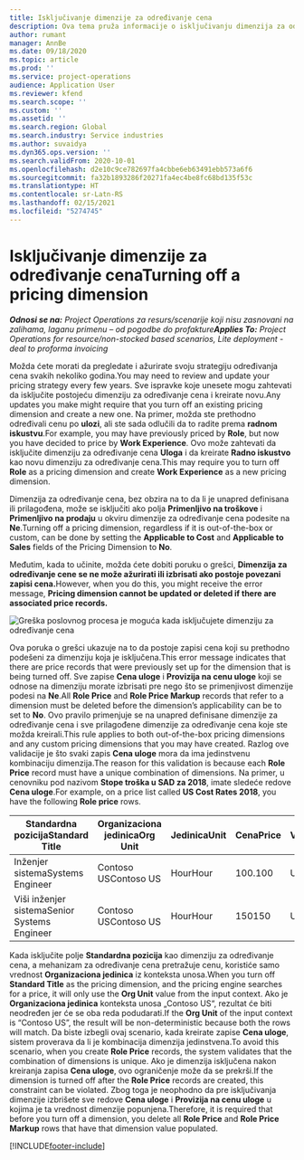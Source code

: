 ```yaml
---
title: Isključivanje dimenzije za određivanje cena
description: Ova tema pruža informacije o isključivanju dimenzija za određivanje cena.
author: rumant
manager: AnnBe
ms.date: 09/18/2020
ms.topic: article
ms.prod: ''
ms.service: project-operations
audience: Application User
ms.reviewer: kfend
ms.search.scope: ''
ms.custom: ''
ms.assetid: ''
ms.search.region: Global
ms.search.industry: Service industries
ms.author: suvaidya
ms.dyn365.ops.version: ''
ms.search.validFrom: 2020-10-01
ms.openlocfilehash: d2e10c9ce782697fa4cbbe6eb63491ebb573a6f6
ms.sourcegitcommit: fa32b1893286f20271fa4ec4be8fc68bd135f53c
ms.translationtype: HT
ms.contentlocale: sr-Latn-RS
ms.lasthandoff: 02/15/2021
ms.locfileid: "5274745"
---
```

# <a name="turning-off-a-pricing-dimension"></a><span data-ttu-id="3699e-103">Isključivanje dimenzije za određivanje cena</span><span class="sxs-lookup"><span data-stu-id="3699e-103">Turning off a pricing dimension</span></span>

<span data-ttu-id="3699e-104">_**Odnosi se na:** Project Operations za resurs/scenarije koji nisu zasnovani na zalihama, laganu primenu – od pogodbe do profakture_</span><span class="sxs-lookup"><span data-stu-id="3699e-104">_**Applies To:** Project Operations for resource/non-stocked based scenarios, Lite deployment - deal to proforma invoicing_</span></span>

<span data-ttu-id="3699e-105">Možda ćete morati da pregledate i ažurirate svoju strategiju određivanja cena svakih nekoliko godina.</span><span class="sxs-lookup"><span data-stu-id="3699e-105">You may need to review and update your pricing strategy every few years.</span></span> <span data-ttu-id="3699e-106">Sve ispravke koje unesete mogu zahtevati da isključite postojeću dimenziju za određivanje cena i kreirate novu.</span><span class="sxs-lookup"><span data-stu-id="3699e-106">Any updates you make might require that you turn off an existing pricing dimension and create a new one.</span></span> <span data-ttu-id="3699e-107">Na primer, možda ste prethodno određivali cenu po **ulozi**, ali ste sada odlučili da to radite prema **radnom iskustvu**.</span><span class="sxs-lookup"><span data-stu-id="3699e-107">For example, you may have previously priced by **Role**, but now you have decided to price by **Work Experience**.</span></span> <span data-ttu-id="3699e-108">Ovo može zahtevati da isključite dimenziju za određivanje cena **Uloga** i da kreirate **Radno iskustvo** kao novu dimenziju za određivanje cena.</span><span class="sxs-lookup"><span data-stu-id="3699e-108">This may require you to turn off **Role** as a pricing dimension and create **Work Experience** as a new pricing dimension.</span></span> 

<span data-ttu-id="3699e-109">Dimenzija za određivanje cena, bez obzira na to da li je unapred definisana ili prilagođena, može se isključiti ako polja **Primenljivo na troškove** i **Primenljivo na prodaju** u okviru dimenzije za određivanje cena podesite na **Ne**.</span><span class="sxs-lookup"><span data-stu-id="3699e-109">Turning off a pricing dimension, regardless if it is out-of-the-box or custom, can be done by setting the **Applicable to Cost** and **Applicable to Sales** fields of the Pricing Dimension to **No**.</span></span>

<span data-ttu-id="3699e-110">Međutim, kada to učinite, možda ćete dobiti poruku o grešci, **Dimenzija za određivanje cene se ne može ažurirati ili izbrisati ako postoje povezani zapisi cena.**</span><span class="sxs-lookup"><span data-stu-id="3699e-110">However, when you do this, you might receive the error message, **Pricing dimension cannot be updated or deleted if there are associated price records.**</span></span>

![Greška poslovnog procesa je moguća kada isključujete dimenziju za određivanje cena](media/Business-Process-Error.png)

<span data-ttu-id="3699e-112">Ova poruka o grešci ukazuje na to da postoje zapisi cena koji su prethodno podešeni za dimenziju koja je isključena.</span><span class="sxs-lookup"><span data-stu-id="3699e-112">This error message indicates that there are price records that were previously set up for the dimension that is being turned off.</span></span> <span data-ttu-id="3699e-113">Sve zapise **Cena uloge** i **Provizija na cenu uloge** koji se odnose na dimenziju morate izbrisati pre nego što se primenjivost dimenzije podesi na **Ne**.</span><span class="sxs-lookup"><span data-stu-id="3699e-113">All **Role Price** and **Role Price Markup** records that refer to a dimension must be deleted before the dimension’s applicability can be to set to **No**.</span></span> <span data-ttu-id="3699e-114">Ovo pravilo primenjuje se na unapred definisane dimenzije za određivanje cena i sve prilagođene dimenzije za određivanje cena koje ste možda kreirali.</span><span class="sxs-lookup"><span data-stu-id="3699e-114">This rule applies to both out-of-the-box pricing dimensions and any custom pricing dimensions that you may have created.</span></span> <span data-ttu-id="3699e-115">Razlog ove validacije je što svaki zapis **Cena uloge** mora da ima jedinstvenu kombinaciju dimenzija.</span><span class="sxs-lookup"><span data-stu-id="3699e-115">The reason for this validation is because each **Role Price** record must have a unique combination of dimensions.</span></span> <span data-ttu-id="3699e-116">Na primer, u cenovniku pod nazivom **Stope troška u SAD za 2018**, imate sledeće redove **Cena uloge**.</span><span class="sxs-lookup"><span data-stu-id="3699e-116">For example, on a price list called **US Cost Rates 2018**, you have the following **Role price** rows.</span></span> 

| <span data-ttu-id="3699e-117">Standardna pozicija</span><span class="sxs-lookup"><span data-stu-id="3699e-117">Standard Title</span></span>         | <span data-ttu-id="3699e-118">Organizaciona jedinica</span><span class="sxs-lookup"><span data-stu-id="3699e-118">Org Unit</span></span>    |<span data-ttu-id="3699e-119">Jedinica</span><span class="sxs-lookup"><span data-stu-id="3699e-119">Unit</span></span>   |<span data-ttu-id="3699e-120">Cena</span><span class="sxs-lookup"><span data-stu-id="3699e-120">Price</span></span>  |<span data-ttu-id="3699e-121">Valuta</span><span class="sxs-lookup"><span data-stu-id="3699e-121">Currency</span></span>  |
| -----------------------|-------------|-------|-------|----------|
| <span data-ttu-id="3699e-122">Inženjer sistema</span><span class="sxs-lookup"><span data-stu-id="3699e-122">Systems Engineer</span></span>|<span data-ttu-id="3699e-123">Contoso US</span><span class="sxs-lookup"><span data-stu-id="3699e-123">Contoso US</span></span>|<span data-ttu-id="3699e-124">Hour</span><span class="sxs-lookup"><span data-stu-id="3699e-124">Hour</span></span>| <span data-ttu-id="3699e-125">100.</span><span class="sxs-lookup"><span data-stu-id="3699e-125">100</span></span>|<span data-ttu-id="3699e-126">USD</span><span class="sxs-lookup"><span data-stu-id="3699e-126">USD</span></span>|
| <span data-ttu-id="3699e-127">Viši inženjer sistema</span><span class="sxs-lookup"><span data-stu-id="3699e-127">Senior Systems Engineer</span></span>|<span data-ttu-id="3699e-128">Contoso US</span><span class="sxs-lookup"><span data-stu-id="3699e-128">Contoso US</span></span>|<span data-ttu-id="3699e-129">Hour</span><span class="sxs-lookup"><span data-stu-id="3699e-129">Hour</span></span>| <span data-ttu-id="3699e-130">150</span><span class="sxs-lookup"><span data-stu-id="3699e-130">150</span></span>| <span data-ttu-id="3699e-131">USD</span><span class="sxs-lookup"><span data-stu-id="3699e-131">USD</span></span>|


<span data-ttu-id="3699e-132">Kada isključite polje **Standardna pozicija** kao dimenziju za određivanje cena, a mehanizam za određivanje cena pretražuje cenu, koristiće samo vrednost **Organizaciona jedinica** iz konteksta unosa.</span><span class="sxs-lookup"><span data-stu-id="3699e-132">When you turn off **Standard Title** as the pricing dimension, and the pricing engine searches for a price, it will only use the **Org Unit** value from the input context.</span></span> <span data-ttu-id="3699e-133">Ako je **Organizaciona jedinica** konteksta unosa „Contoso US“, rezultat će biti neodređen jer će se oba reda podudarati.</span><span class="sxs-lookup"><span data-stu-id="3699e-133">If the **Org Unit** of the input context is “Contoso US”, the result will be non-deterministic because both the rows will match.</span></span> <span data-ttu-id="3699e-134">Da biste izbegli ovaj scenario, kada kreirate zapise **Cena uloge**, sistem proverava da li je kombinacija dimenzija jedinstvena.</span><span class="sxs-lookup"><span data-stu-id="3699e-134">To avoid this scenario, when you create **Role Price** records, the system validates that the combination of dimensions is unique.</span></span> <span data-ttu-id="3699e-135">Ako je dimenzija isključena nakon kreiranja zapisa **Cena uloge**, ovo ograničenje može da se prekrši.</span><span class="sxs-lookup"><span data-stu-id="3699e-135">If the dimension is turned off after the **Role Price** records are created, this constraint can be violated.</span></span> <span data-ttu-id="3699e-136">Zbog toga je neophodno da pre isključivanja dimenzije izbrišete sve redove **Cena uloge** i **Provizija na cenu uloge** u kojima je ta vrednost dimenzije popunjena.</span><span class="sxs-lookup"><span data-stu-id="3699e-136">Therefore, it is required that before you turn off a dimension, you delete all **Role Price** and **Role Price Markup** rows that have that dimension value populated.</span></span>


[!INCLUDE[footer-include](../includes/footer-banner.md)]